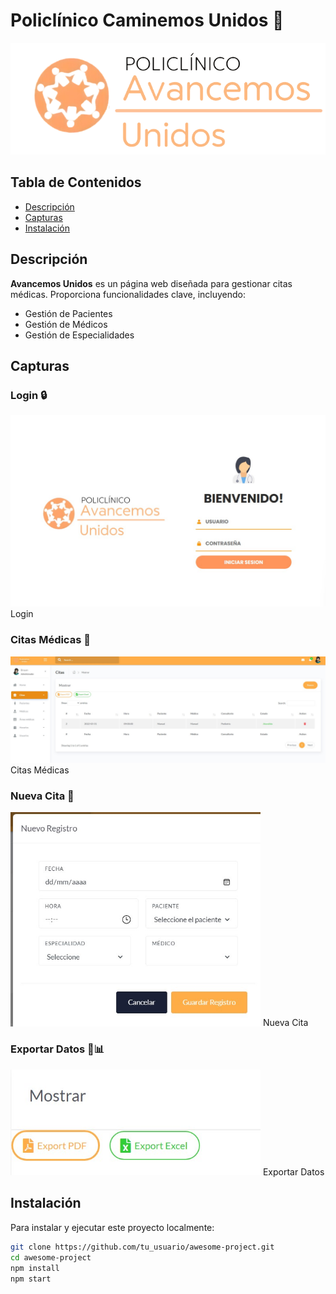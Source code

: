 # Policlínico Caminemos Unidos 🏥
![Logo](assets/img/POLIOFI.png)
## Tabla de Contenidos
- [Descripción](#descripción)
- [Capturas](#capturas)
- [Instalación](#instalación)
## Descripción
**Avancemos Unidos** es un página web diseñada para gestionar citas médicas. Proporciona funcionalidades clave, incluyendo:
- Gestión de Pacientes
- Gestión de Médicos
- Gestión de Especialidades
## Capturas

### Login 🔒
<img src=assets/img/screenshots/LOGIN.jpg alt="Captura 1" width="600">
Login

### Citas Médicas 🥼
<img src="assets/img/screenshots/CITAS.jpg" alt="Captura 2" width="1000">
Citas Médicas

### Nueva Cita 📆
<img src="assets/img/screenshots/NUEVACITA.jpg" alt="Captura 3" width="400">
Nueva Cita

### Exportar Datos 📄📊
<img src="assets/img/screenshots/EXPORT.jpg" alt="Captura 4" width="400"> 
Exportar Datos

## Instalación
Para instalar y ejecutar este proyecto localmente:
```bash
git clone https://github.com/tu_usuario/awesome-project.git
cd awesome-project
npm install
npm start
```
